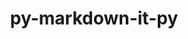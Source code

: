 ---
title: "py-markdown-it-py"
layout: cache
categories: [package, develop-2023-09-24]
meta: {"versions": ["3.0.0"], "compilers": ["apple-clang@=14.0.0", "gcc@=11.3.0", "gcc@=7.5.0"], "oss": ["ubuntu18.04", "ubuntu22.04", "ventura"], "platforms": ["darwin", "linux"], "targets": ["aarch64", "x86_64_v3"], "stacks": ["ml-darwin-aarch64-mps", "ml-linux-x86_64-cpu", "ml-linux-x86_64-cuda", "radiuss", "root"], "num_specs": 5, "num_specs_by_stack": {"root": 5, "ml-darwin-aarch64-mps": 2, "radiuss": 1, "ml-linux-x86_64-cpu": 2, "ml-linux-x86_64-cuda": 2}}
spec_details: [{"hash": "w7u6wggue2gogoekr6yhvotj6nlpmrlj", "compiler": "apple-clang@=14.0.0", "versions": ["3.0.0"], "os": "ventura", "platform": "darwin", "target": "aarch64", "variants": ["build_system=python_pip", "~linkify"], "stacks": ["root", "ml-darwin-aarch64-mps"], "size": "-", "tarball": "https://binaries.spack.io/develop-2023-09-24/build_cache/darwin-ventura-aarch64/apple-clang-14.0.0/py-markdown-it-py-3.0.0/darwin-ventura-aarch64-apple-clang-14.0.0-py-markdown-it-py-3.0.0-w7u6wggue2gogoekr6yhvotj6nlpmrlj.spack"}, {"hash": "sjh6bq5h3ynttx5sdylmrgnqzkhqph44", "compiler": "apple-clang@=14.0.0", "versions": ["3.0.0"], "os": "ventura", "platform": "darwin", "target": "aarch64", "variants": ["build_system=python_pip", "~linkify"], "stacks": ["root", "ml-darwin-aarch64-mps"], "size": "-", "tarball": "https://binaries.spack.io/develop-2023-09-24/build_cache/darwin-ventura-aarch64/apple-clang-14.0.0/py-markdown-it-py-3.0.0/darwin-ventura-aarch64-apple-clang-14.0.0-py-markdown-it-py-3.0.0-sjh6bq5h3ynttx5sdylmrgnqzkhqph44.spack"}, {"hash": "34jikswrhad6itqlbc4cim47pe25luxo", "compiler": "gcc@=7.5.0", "versions": ["3.0.0"], "os": "ubuntu18.04", "platform": "linux", "target": "x86_64_v3", "variants": ["build_system=python_pip", "~linkify"], "stacks": ["radiuss", "root"], "size": "-", "tarball": "https://binaries.spack.io/develop-2023-09-24/build_cache/linux-ubuntu18.04-x86_64_v3/gcc-7.5.0/py-markdown-it-py-3.0.0/linux-ubuntu18.04-x86_64_v3-gcc-7.5.0-py-markdown-it-py-3.0.0-34jikswrhad6itqlbc4cim47pe25luxo.spack"}, {"hash": "2fts2sg6d6wum4vwlrlxqur7iegxlno5", "compiler": "gcc@=11.3.0", "versions": ["3.0.0"], "os": "ubuntu22.04", "platform": "linux", "target": "x86_64_v3", "variants": ["build_system=python_pip", "~linkify"], "stacks": ["root", "ml-linux-x86_64-cpu", "ml-linux-x86_64-cuda"], "size": "-", "tarball": "https://binaries.spack.io/develop-2023-09-24/build_cache/linux-ubuntu22.04-x86_64_v3/gcc-11.3.0/py-markdown-it-py-3.0.0/linux-ubuntu22.04-x86_64_v3-gcc-11.3.0-py-markdown-it-py-3.0.0-2fts2sg6d6wum4vwlrlxqur7iegxlno5.spack"}, {"hash": "szz5jtbx77wxovteosiq33t24ae5dp4o", "compiler": "gcc@=11.3.0", "versions": ["3.0.0"], "os": "ubuntu22.04", "platform": "linux", "target": "x86_64_v3", "variants": ["build_system=python_pip", "~linkify"], "stacks": ["root", "ml-linux-x86_64-cpu", "ml-linux-x86_64-cuda"], "size": "-", "tarball": "https://binaries.spack.io/develop-2023-09-24/build_cache/linux-ubuntu22.04-x86_64_v3/gcc-11.3.0/py-markdown-it-py-3.0.0/linux-ubuntu22.04-x86_64_v3-gcc-11.3.0-py-markdown-it-py-3.0.0-szz5jtbx77wxovteosiq33t24ae5dp4o.spack"}]
---